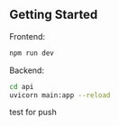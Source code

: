 ## Getting Started

Frontend:

```bash
npm run dev
```

Backend:

```bash
cd api
uvicorn main:app --reload
```

test for push

